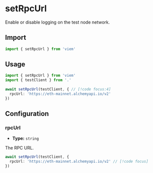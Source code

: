 # setRpcUrl

Enable or disable logging on the test node network.

## Import 

```ts
import { setRpcUrl } from 'viem'
```

## Usage

```ts
import { setRpcUrl } from 'viem'
import { testClient } from '.'
 
await setRpcUrl(testClient, { // [!code focus:4]
  rpcUrl: 'https://eth-mainnet.alchemyapi.io/v2'
})
```

## Configuration

### rpcUrl

- **Type:** `string`

The RPC URL.

```ts
await setRpcUrl(testClient, {
  rpcUrl: 'https://eth-mainnet.alchemyapi.io/v2' // [!code focus]
})
```